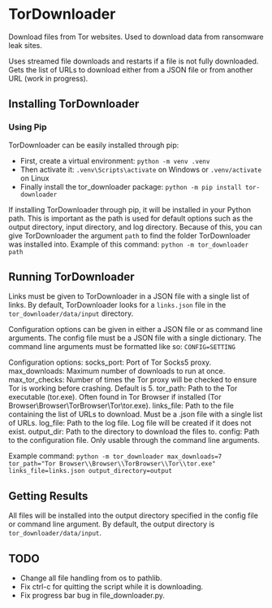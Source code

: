 # TorDownloader

Download files from Tor websites. Used to download data from ransomware leak sites.

Uses streamed file downloads and restarts if a file is not fully downloaded.
Gets the list of URLs to download either from a JSON file or from another URL (work in progress).

## Installing TorDownloader

### Using Pip

TorDownloader can be easily installed through pip:

- First, create a virtual environment: `python -m venv .venv`
- Then activate it: `.venv\Scripts\activate` on Windows or `.venv/activate` on Linux
- Finally install the tor_downloader package: `python -m pip install tor-downloader`

If installing TorDownloader through pip, it will be installed in your Python path. This is important as the path is used for default options such as the output directory, input directory, and log directory.
Because of this, you can give TorDownloader the argument `path` to find the folder TorDownloader was installed into.
Example of this command:
```python -m tor_downloader path```

## Running TorDownloader

Links must be given to TorDownloader in a JSON file with a single list of links. By default, TorDownloader looks for a `links.json` file in the `tor_downloader/data/input` directory.

Configuration options can be given in either a JSON file or as command line arguments.
The config file must be a JSON file with a single dictionary.
The command line arguments must be formatted like so:
    ```CONFIG=SETTING```

Configuration options:
    socks_port: Port of Tor Socks5 proxy.
    max_downloads: Maximum number of downloads to run at once.
    max_tor_checks: Number of times the Tor proxy will be checked to ensure Tor is working before crashing. Default is 5.
    tor_path: Path to the Tor executable (tor.exe). Often found in Tor Browser if installed (Tor Browser\\Browser\\TorBrowser\\Tor\\tor.exe).
    links_file: Path to the file containing the list of URLs to download. Must be a .json file with a single list of URLs.
    log_file: Path to the log file. Log file will be created if it does not exist.
    output_dir: Path to the directory to download the files to.
    config: Path to the configuration file. Only usable through the command line arguments.

Example command:
    ```python -m tor_downloader max_downloads=7 tor_path="Tor Browser\\Browser\\TorBrowser\\Tor\\tor.exe" links_file=links.json output_directory=output```

## Getting Results

All files will be installed into the output directory specified in the config file or command line argument. By default, the output directory is `tor_downloader/data/input`.

## TODO

- Change all file handling from os to pathlib.
- Fix ctrl-c for quitting the script while it is downloading.
- Fix progress bar bug in file_downloader.py.
